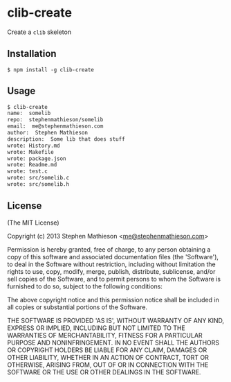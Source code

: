 
# clib-create

  Create a `clib` skeleton

## Installation

    $ npm install -g clib-create

## Usage

```bash
$ clib-create
name:  somelib
repo:  stephenmathieson/somelib
email:  me@stephenmathieson.com
author:  Stephen Mathieson
description:  Some lib that does stuff
wrote: History.md
wrote: Makefile
wrote: package.json
wrote: Readme.md
wrote: test.c
wrote: src/somelib.c
wrote: src/somelib.h
```

## License 

(The MIT License)

Copyright (c) 2013 Stephen Mathieson &lt;me@stephenmathieson.com&gt;

Permission is hereby granted, free of charge, to any person obtaining
a copy of this software and associated documentation files (the
'Software'), to deal in the Software without restriction, including
without limitation the rights to use, copy, modify, merge, publish,
distribute, sublicense, and/or sell copies of the Software, and to
permit persons to whom the Software is furnished to do so, subject to
the following conditions:

The above copyright notice and this permission notice shall be
included in all copies or substantial portions of the Software.

THE SOFTWARE IS PROVIDED 'AS IS', WITHOUT WARRANTY OF ANY KIND,
EXPRESS OR IMPLIED, INCLUDING BUT NOT LIMITED TO THE WARRANTIES OF
MERCHANTABILITY, FITNESS FOR A PARTICULAR PURPOSE AND NONINFRINGEMENT.
IN NO EVENT SHALL THE AUTHORS OR COPYRIGHT HOLDERS BE LIABLE FOR ANY
CLAIM, DAMAGES OR OTHER LIABILITY, WHETHER IN AN ACTION OF CONTRACT,
TORT OR OTHERWISE, ARISING FROM, OUT OF OR IN CONNECTION WITH THE
SOFTWARE OR THE USE OR OTHER DEALINGS IN THE SOFTWARE.